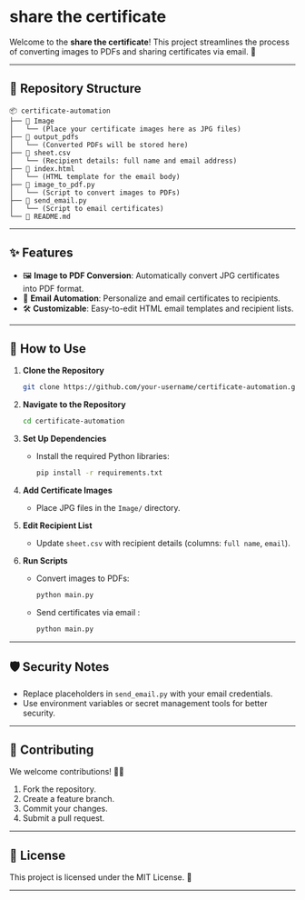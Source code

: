 # share the certificate

Welcome to the **share the certificate**! This project streamlines the process of converting images to PDFs and sharing certificates via email. 🚀

---

## 📂 Repository Structure

```
📦 certificate-automation
├── 📂 Image
│   └── (Place your certificate images here as JPG files)
├── 📂 output_pdfs
│   └── (Converted PDFs will be stored here)
├── 📄 sheet.csv
│   └── (Recipient details: full name and email address)
├── 📄 index.html
│   └── (HTML template for the email body)
├── 📄 image_to_pdf.py
│   └── (Script to convert images to PDFs)
├── 📄 send_email.py
│   └── (Script to email certificates)
└── 📄 README.md
```

---

## ✨ Features

- 🖼️ **Image to PDF Conversion**: Automatically convert JPG certificates into PDF format.
- 📧 **Email Automation**: Personalize and email certificates to recipients.
- 🛠️ **Customizable**: Easy-to-edit HTML email templates and recipient lists.

---

## 🚀 How to Use

1. **Clone the Repository**
   ```bash
   git clone https://github.com/your-username/certificate-automation.git
   ```

2. **Navigate to the Repository**
   ```bash
   cd certificate-automation
   ```

3. **Set Up Dependencies**
   - Install the required Python libraries:
     ```bash
     pip install -r requirements.txt
     ```

4. **Add Certificate Images**
   - Place JPG files in the `Image/` directory.

5. **Edit Recipient List**
   - Update `sheet.csv` with recipient details (columns: `full name`, `email`).

6. **Run Scripts**
   - Convert images to PDFs:
     ```bash
     python main.py
     ```
   - Send certificates via email :
     ```bash
     python main.py
     ```

---

## 🛡️ Security Notes

- Replace placeholders in `send_email.py` with your email credentials.
- Use environment variables or secret management tools for better security.

---

## 🤝 Contributing

We welcome contributions! 🧑‍💻

1. Fork the repository.
2. Create a feature branch.
3. Commit your changes.
4. Submit a pull request.

---

## 📜 License

This project is licensed under the MIT License. 📝

---
